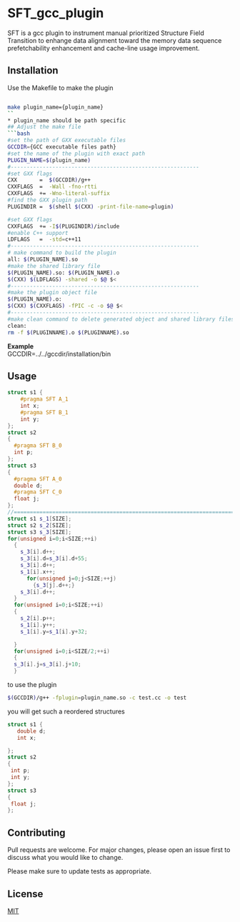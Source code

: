 # SFT_gcc_plugin

SFT is a gcc plugin to instrument manual prioritized Structure Field Transition to enhange data alignment toward the memory data sequence prefetchability enhancement and cache-line usage improvement.

## Installation

Use the Makefile to make the plugin

```bash

make plugin_name={plugin_name}
``
* plugin_name should be path specific
## Adjust the make file
```bash
#set the path of GXX executable files
GCCDIR={GCC executable files path}
#set the name of the plugin with exact path
PLUGIN_NAME=$(plugin_name)
#-----------------------------------------------------------
#set GXX flags
CXX       =  $(GCCDIR)/g++
CXXFLAGS  =  -Wall -fno-rtti
CXXFLAGS  += -Wno-literal-suffix
#find the GXX plugin path
PLUGINDIR =  $(shell $(CXX) -print-file-name=plugin)

#set GXX flags
CXXFLAGS  += -I$(PLUGINDIR)/include
#enable C++ support
LDFLAGS   =  -std=c++11
#-----------------------------------------------------------
# make command to build the plugin
all: $(PLUGIN_NAME).so
#make the shared library file
$(PLUGIN_NAME).so: $(PLUGIN_NAME).o
$(CXX) $(LDFLAGS) -shared -o $@ $<
#-----------------------------------------------------------
#make the plugin object file
$(PLUGIN_NAME).o:
$(CXX) $(CXXFLAGS) -fPIC -c -o $@ $<
#-----------------------------------------------------------
#make clean command to delete generated object and shared library files
clean:
rm -f $(PLUGINNAME).o $(PLUGINNAME).so

```
**Example**  
GCCDIR=../../gccdir/installation/bin

## Usage

```C++
struct s1 {
    #pragma SFT A_1
    int x;
    #pragma SFT B_1
    int y;
};
struct s2
{
  #pragma SFT B_0
  int p;
};
struct s3
{
  #pragma SFT A_0
  double d;
  #pragma SFT C_0
  float j;
};
//===============================================================================
struct s1 s_1[SIZE];
struct s2 s_2[SIZE];
struct s3 s_3[SIZE];
for(unsigned i=0;i<SIZE;++i)
  {
    s_3[i].d++;
    s_3[i].d=s_3[i].d+55;
    s_3[i].d++;
    s_1[i].x++;
      for(unsigned j=0;j<SIZE;++j)
        {s_3[j].d++;}
    s_3[i].d++;
  }
  for(unsigned i=0;i<SIZE;++i)
  {
    s_2[i].p++;
    s_1[i].y++;
    s_1[i].y=s_1[i].y+32;

  }
  for(unsigned i=0;i<SIZE/2;++i)
  {
  s_3[i].j=s_3[i].j+10;
  }
```
to use the plugin
```bash
$(GCCDIR)/g++ -fplugin=plugin_name.so -c test.cc -o test
```
you will get such a reordered structures
```C++
struct s1 {
   double d;
   int x;

};
struct s2
{
 int p;
 int y;
};
struct s3
{
 float j;
};
```
## Contributing
Pull requests are welcome. For major changes, please open an issue first to discuss what you would like to change.

Please make sure to update tests as appropriate.

## License
[MIT](https://choosealicense.com/licenses/mit/)
